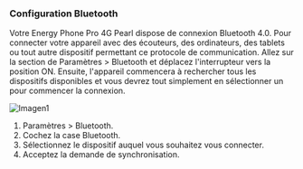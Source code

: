 ### Configuration Bluetooth

Votre Energy Phone Pro 4G Pearl dispose de connexion Bluetooth 4.0. Pour connecter votre appareil avec des écouteurs, des ordinateurs, des tablets ou tout autre dispositif permettant ce protocole de communication.  Allez sur la section de Paramètres > Bluetooth et déplacez l'interrupteur vers la position ON. Ensuite, l'appareil commencera à rechercher tous les dispositifs disponibles et vous devrez tout simplement en sélectionner un pour commencer la connexion.

![Imagen1](http://static.energysistem.com/images/manuals/42500/5710f339b8acf.jpg)

1. Paramètres > Bluetooth.
2. Cochez la case Bluetooth.
3. Sélectionnez le dispositif auquel vous souhaitez vous connecter.
4. Acceptez la demande de synchronisation.
